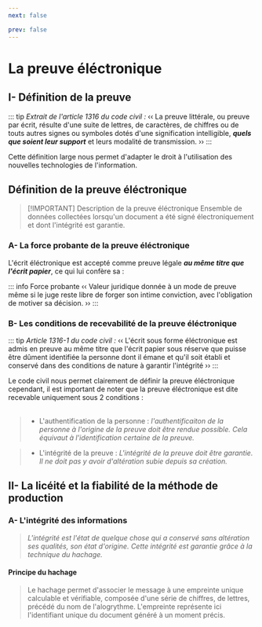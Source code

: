 ```yaml
---
next: false

prev: false
---
```


# La preuve éléctronique

## I- Définition de la preuve

::: tip *Extrait de l'article 1316 du code civil :*
‹‹ La preuve littérale, ou preuve par écrit, résulte d'une suite de lettres, de caractères, de chiffres ou de touts autres signes ou symboles dotés d'une signification intelligible, ***quels que soient leur support*** et leurs modalité de transmission. ››
:::

Cette définition large nous permet d'adapter le droit à l'utilisation des  nouvelles technologies de l'information.

## Définition de la preuve éléctronique
> [!IMPORTANT] Description de la preuve éléctronique
> Ensemble de données collectées lorsqu'un document a été signé électroniquement et dont l'intégrité est garantie.

### A- La force probante  de la preuve éléctronique
L'écrit éléctronique est accepté comme preuve légale ***au même titre que l'écrit papier***, ce qui lui confère sa :

::: info Force probante <a href="https://www.droit.fr/definition/2081-force-probante/" target="_blank"><Badge type="warning" text="plus d'information" /></a>
‹‹ Valeur juridique donnée à un mode de preuve  même si le juge reste libre de forger son intime conviction, avec l'obligation de motiver sa décision. ››
:::

### B- Les conditions de recevabilité de la preuve éléctronique

::: tip *Article 1316-1 du code civil :* <a href="https://www.legifrance.gouv.fr/jorf/id/JORFTEXT000000399095#:~:text=modalités%20de%20transmission.-,«%20Art.,à%20en%20garantir%20l%27intégrité." target="_blank"><Badge type="warning" text="plus d'information" /></a>
‹‹ L'écrit sous forme éléctronique est admis en preuve au même titre que l'écrit papier sous réserve que puisse être dûment identifiée la personne dont il émane et qu'il soit établi et conservé dans des conditions de nature à garantir l'intégrité ››
:::

Le code civil nous permet clairement de définir la preuve éléctronique cependant, il est important de noter que la preuve éléctronique est dite recevable uniquement sous 2 conditions :
<br/> <br/>
>- L'authentification de la personne : 
*l'authentificaiton de la personne à l'origine de la preuve doit être rendue possible. Cela équivaut à l'identification certaine de la preuve.*

>- L'intégrité de la preuve : 
*L'intégrité de la preuve doit être garantie. Il ne doit pas y avoir d'altération subie depuis sa création.*

## II- La licéité et la fiabilité de la méthode de production

### A- L'intégrité des informations
> *L'intégrité est l'état de quelque chose qui a conservé sans altération ses qualités, son état d'origine. Cette intégrité est garantie grâce à la technique du hachage.*

#### Principe du hachage
> Le hachage permet d'associer le message à une empreinte unique calculable et vérifiable, composée d'une série de chiffres, de lettres, précédé du nom de l'alogrythme. L'empreinte représente ici l'identifiant unique du document généré à un moment précis.